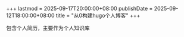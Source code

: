 +++
lastmod = 2025-09-17T20:00:00+08:00
publishDate = 2025-09-12T18:00:00+08:00
title = "从0构建hugo个人博客"
+++


包含个人简历，主要作为个人知识库